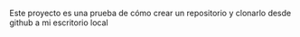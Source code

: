 Este proyecto es una prueba de cómo crear un repositorio y clonarlo desde github a mi escritorio local
